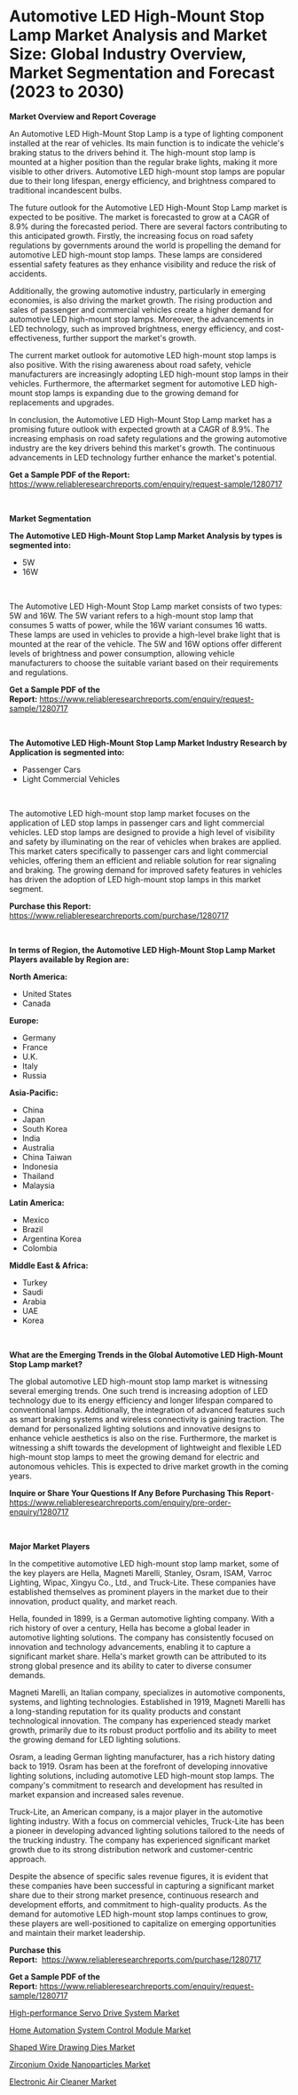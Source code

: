 <p><h1>Automotive LED High-Mount Stop Lamp Market Analysis and Market Size: Global Industry Overview, Market Segmentation and Forecast (2023 to 2030)</h1></p><p><strong>Market Overview and Report Coverage</strong></p>
<p><p>An Automotive LED High-Mount Stop Lamp is a type of lighting component installed at the rear of vehicles. Its main function is to indicate the vehicle's braking status to the drivers behind it. The high-mount stop lamp is mounted at a higher position than the regular brake lights, making it more visible to other drivers. Automotive LED high-mount stop lamps are popular due to their long lifespan, energy efficiency, and brightness compared to traditional incandescent bulbs.</p><p>The future outlook for the Automotive LED High-Mount Stop Lamp market is expected to be positive. The market is forecasted to grow at a CAGR of 8.9% during the forecasted period. There are several factors contributing to this anticipated growth. Firstly, the increasing focus on road safety regulations by governments around the world is propelling the demand for automotive LED high-mount stop lamps. These lamps are considered essential safety features as they enhance visibility and reduce the risk of accidents.</p><p>Additionally, the growing automotive industry, particularly in emerging economies, is also driving the market growth. The rising production and sales of passenger and commercial vehicles create a higher demand for automotive LED high-mount stop lamps. Moreover, the advancements in LED technology, such as improved brightness, energy efficiency, and cost-effectiveness, further support the market's growth.</p><p>The current market outlook for automotive LED high-mount stop lamps is also positive. With the rising awareness about road safety, vehicle manufacturers are increasingly adopting LED high-mount stop lamps in their vehicles. Furthermore, the aftermarket segment for automotive LED high-mount stop lamps is expanding due to the growing demand for replacements and upgrades.</p><p>In conclusion, the Automotive LED High-Mount Stop Lamp market has a promising future outlook with expected growth at a CAGR of 8.9%. The increasing emphasis on road safety regulations and the growing automotive industry are the key drivers behind this market's growth. The continuous advancements in LED technology further enhance the market's potential.</p></p>
<p><strong>Get a Sample PDF of the Report:</strong> <a href="https://www.reliableresearchreports.com/enquiry/request-sample/1280717">https://www.reliableresearchreports.com/enquiry/request-sample/1280717</a></p>
<p>&nbsp;</p>
<p><strong>Market Segmentation</strong></p>
<p><strong>The Automotive LED High-Mount Stop Lamp Market Analysis by types is segmented into:</strong></p>
<p><ul><li>5W</li><li>16W</li></ul></p>
<p>&nbsp;</p>
<p><p>The Automotive LED High-Mount Stop Lamp market consists of two types: 5W and 16W. The 5W variant refers to a high-mount stop lamp that consumes 5 watts of power, while the 16W variant consumes 16 watts. These lamps are used in vehicles to provide a high-level brake light that is mounted at the rear of the vehicle. The 5W and 16W options offer different levels of brightness and power consumption, allowing vehicle manufacturers to choose the suitable variant based on their requirements and regulations.</p></p>
<p><strong>Get a Sample PDF of the Report:</strong>&nbsp;<a href="https://www.reliableresearchreports.com/enquiry/request-sample/1280717">https://www.reliableresearchreports.com/enquiry/request-sample/1280717</a></p>
<p>&nbsp;</p>
<p><strong>The Automotive LED High-Mount Stop Lamp Market Industry Research by Application is segmented into:</strong></p>
<p><ul><li>Passenger Cars</li><li>Light Commercial Vehicles</li></ul></p>
<p>&nbsp;</p>
<p><p>The automotive LED high-mount stop lamp market focuses on the application of LED stop lamps in passenger cars and light commercial vehicles. LED stop lamps are designed to provide a high level of visibility and safety by illuminating on the rear of vehicles when brakes are applied. This market caters specifically to passenger cars and light commercial vehicles, offering them an efficient and reliable solution for rear signaling and braking. The growing demand for improved safety features in vehicles has driven the adoption of LED high-mount stop lamps in this market segment.</p></p>
<p><strong>Purchase this Report:</strong>&nbsp; <a href="https://www.reliableresearchreports.com/purchase/1280717">https://www.reliableresearchreports.com/purchase/1280717</a></p>
<p>&nbsp;</p>
<p><strong>In terms of Region, the Automotive LED High-Mount Stop Lamp Market Players available by Region are:</strong></p>
<p>
    <p> <strong> North America: </strong>
        <ul>
            <li>United States</li>
            <li>Canada</li>
        </ul>
        </p> 
    <p> <strong> Europe: </strong>
        <ul>
            <li>Germany</li>
            <li>France</li>
            <li>U.K.</li>
            <li>Italy</li>
            <li>Russia</li>
        </ul>
        </p> 
    <p> <strong> Asia-Pacific: </strong>
        <ul>
            <li>China</li>
            <li>Japan</li>
            <li>South Korea</li>
            <li>India</li>
            <li>Australia</li>
            <li>China Taiwan</li>
            <li>Indonesia</li>
            <li>Thailand</li>
            <li>Malaysia</li>
        </ul>
        </p> 
    <p> <strong> Latin America: </strong>
        <ul>
            <li>Mexico</li>
            <li>Brazil</li>
            <li>Argentina Korea</li>
            <li>Colombia</li>
        </ul>
        </p> 
    <p> <strong> Middle East & Africa: </strong>
        <ul>
            <li>Turkey</li>
            <li>Saudi</li>
            <li>Arabia</li>
            <li>UAE</li>
            <li>Korea</li>
        </ul>
    </p>
    </p>
<p>&nbsp;</p>
<p><strong>What are the Emerging Trends in the Global Automotive LED High-Mount Stop Lamp market?</strong></p>
<p><p>The global automotive LED high-mount stop lamp market is witnessing several emerging trends. One such trend is increasing adoption of LED technology due to its energy efficiency and longer lifespan compared to conventional lamps. Additionally, the integration of advanced features such as smart braking systems and wireless connectivity is gaining traction. The demand for personalized lighting solutions and innovative designs to enhance vehicle aesthetics is also on the rise. Furthermore, the market is witnessing a shift towards the development of lightweight and flexible LED high-mount stop lamps to meet the growing demand for electric and autonomous vehicles. This is expected to drive market growth in the coming years.</p></p>
<p><strong>Inquire or Share Your Questions If Any Before Purchasing This Report</strong>- <a href="https://www.reliableresearchreports.com/enquiry/pre-order-enquiry/1280717">https://www.reliableresearchreports.com/enquiry/pre-order-enquiry/1280717</a></p>
<p>&nbsp;</p>
<p><strong>Major Market Players</strong></p>
<p><p>In the competitive automotive LED high-mount stop lamp market, some of the key players are Hella, Magneti Marelli, Stanley, Osram, ISAM, Varroc Lighting, Wipac, Xingyu Co., Ltd., and Truck-Lite. These companies have established themselves as prominent players in the market due to their innovation, product quality, and market reach.</p><p>Hella, founded in 1899, is a German automotive lighting company. With a rich history of over a century, Hella has become a global leader in automotive lighting solutions. The company has consistently focused on innovation and technology advancements, enabling it to capture a significant market share. Hella's market growth can be attributed to its strong global presence and its ability to cater to diverse consumer demands.</p><p>Magneti Marelli, an Italian company, specializes in automotive components, systems, and lighting technologies. Established in 1919, Magneti Marelli has a long-standing reputation for its quality products and constant technological innovation. The company has experienced steady market growth, primarily due to its robust product portfolio and its ability to meet the growing demand for LED lighting solutions.</p><p>Osram, a leading German lighting manufacturer, has a rich history dating back to 1919. Osram has been at the forefront of developing innovative lighting solutions, including automotive LED high-mount stop lamps. The company's commitment to research and development has resulted in market expansion and increased sales revenue.</p><p>Truck-Lite, an American company, is a major player in the automotive lighting industry. With a focus on commercial vehicles, Truck-Lite has been a pioneer in developing advanced lighting solutions tailored to the needs of the trucking industry. The company has experienced significant market growth due to its strong distribution network and customer-centric approach.</p><p>Despite the absence of specific sales revenue figures, it is evident that these companies have been successful in capturing a significant market share due to their strong market presence, continuous research and development efforts, and commitment to high-quality products. As the demand for automotive LED high-mount stop lamps continues to grow, these players are well-positioned to capitalize on emerging opportunities and maintain their market leadership.</p></p>
<p><strong>Purchase this Report:</strong>&nbsp;&nbsp;<a href="https://www.reliableresearchreports.com/purchase/1280717">https://www.reliableresearchreports.com/purchase/1280717</a></p>
<p></p>
<p><strong>Get a Sample PDF of the Report:</strong>&nbsp;<a href="https://www.reliableresearchreports.com/enquiry/request-sample/1280717">https://www.reliableresearchreports.com/enquiry/request-sample/1280717</a></p>
<p><p><a href="https://www.linkedin.com/pulse/high-performance-servo-drive-system-market-research-report-xje8e/">High-performance Servo Drive System Market</a></p><p><a href="https://www.linkedin.com/pulse/home-automation-system-control-module-market-research-obtae/">Home Automation System Control Module Market</a></p><p><a href="https://www.linkedin.com/pulse/shaped-wire-drawing-dies-market-research-report-unlocks-analysis-zhdre/">Shaped Wire Drawing Dies Market</a></p><p><a href="https://medium.com/@reyeshowell655/zirconium-oxide-nanoparticles-market-size-growth-forecast-2023-2030-8948a84b1219">Zirconium Oxide Nanoparticles Market</a></p><p><a href="https://medium.com/@tracylarson12/electronic-air-cleaner-market-size-growth-forecast-2023-2030-11b3a0244a53">Electronic Air Cleaner Market</a></p></p>